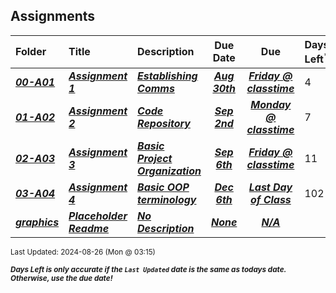 ## Assignments

| Folder | Title | Description | Due Date | Due | Days Left<sup>*</sup> |
|:------|:------|:------|:-----:|:-----:|-----|
| ***<a href="https://github.com/rugbyprof/2143-Object-Oriented-Programming/tree/master/Assignments/00-A01">00-A01</a>*** | ***<a href="https://github.com/rugbyprof/2143-Object-Oriented-Programming/tree/master/Assignments/00-A01"> Assignment 1 </a>*** | ***<a href="https://github.com/rugbyprof/2143-Object-Oriented-Programming/tree/master/Assignments/00-A01"> Establishing Comms</a>*** | ***<a href="https://github.com/rugbyprof/2143-Object-Oriented-Programming/tree/master/Assignments/00-A01">Aug 30th</a>*** | ***<a href="https://github.com/rugbyprof/2143-Object-Oriented-Programming/tree/master/Assignments/00-A01">Friday @ classtime</a>*** | 4 |
| ***<a href="https://github.com/rugbyprof/2143-Object-Oriented-Programming/tree/master/Assignments/01-A02">01-A02</a>*** | ***<a href="https://github.com/rugbyprof/2143-Object-Oriented-Programming/tree/master/Assignments/01-A02"> Assignment 2 </a>*** | ***<a href="https://github.com/rugbyprof/2143-Object-Oriented-Programming/tree/master/Assignments/01-A02"> Code Repository</a>*** | ***<a href="https://github.com/rugbyprof/2143-Object-Oriented-Programming/tree/master/Assignments/01-A02">Sep 2nd</a>*** | ***<a href="https://github.com/rugbyprof/2143-Object-Oriented-Programming/tree/master/Assignments/01-A02">Monday @ classtime</a>*** | 7 |
| ***<a href="https://github.com/rugbyprof/2143-Object-Oriented-Programming/tree/master/Assignments/02-A03">02-A03</a>*** | ***<a href="https://github.com/rugbyprof/2143-Object-Oriented-Programming/tree/master/Assignments/02-A03"> Assignment 3 </a>*** | ***<a href="https://github.com/rugbyprof/2143-Object-Oriented-Programming/tree/master/Assignments/02-A03"> Basic Project Organization</a>*** | ***<a href="https://github.com/rugbyprof/2143-Object-Oriented-Programming/tree/master/Assignments/02-A03">Sep 6th</a>*** | ***<a href="https://github.com/rugbyprof/2143-Object-Oriented-Programming/tree/master/Assignments/02-A03">Friday @ classtime</a>*** | 11 |
| ***<a href="https://github.com/rugbyprof/2143-Object-Oriented-Programming/tree/master/Assignments/03-A04">03-A04</a>*** | ***<a href="https://github.com/rugbyprof/2143-Object-Oriented-Programming/tree/master/Assignments/03-A04"> Assignment 4 </a>*** | ***<a href="https://github.com/rugbyprof/2143-Object-Oriented-Programming/tree/master/Assignments/03-A04"> Basic OOP terminology</a>*** | ***<a href="https://github.com/rugbyprof/2143-Object-Oriented-Programming/tree/master/Assignments/03-A04">Dec 6th</a>*** | ***<a href="https://github.com/rugbyprof/2143-Object-Oriented-Programming/tree/master/Assignments/03-A04">Last Day of Class</a>*** | 102 |
| ***<a href="https://github.com/rugbyprof/2143-Object-Oriented-Programming/tree/master/Assignments/graphics">graphics</a>*** | ***<a href="https://github.com/rugbyprof/2143-Object-Oriented-Programming/tree/master/Assignments/graphics"> Placeholder Readme </a>*** | ***<a href="https://github.com/rugbyprof/2143-Object-Oriented-Programming/tree/master/Assignments/graphics"> No Description</a>*** | ***<a href="https://github.com/rugbyprof/2143-Object-Oriented-Programming/tree/master/Assignments/graphics">None</a>*** | ***<a href="https://github.com/rugbyprof/2143-Object-Oriented-Programming/tree/master/Assignments/graphics">N/A</a>*** |  |

<sup>Last Updated: 2024-08-26 (Mon @ 03:15)</sup> 

<sup>***Days Left is only accurate if the `Last Updated` date is the same as todays date. Otherwise, use the due date!***</sup> 